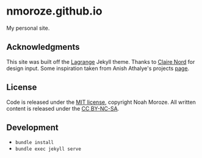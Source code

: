 # nmoroze.github.io
My personal site.

## Acknowledgments
This site was built off the [Lagrange](https://github.com/LeNPaul/Lagrange) Jekyll theme. Thanks to [Claire Nord](https://github.com/cmnord) for design input. Some inspiration taken from Anish Athalye's projects [page](http://www.anishathalye.com/projects/).

## License
Code is released under the [MIT license](https://opensource.org/licenses/MIT), copyright Noah Moroze. All written content is released under the [CC BY-NC-SA](https://creativecommons.org/licenses/by-nc-sa/4.0/).

## Development
- `bundle install`
- `bundle exec jekyll serve`
